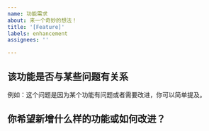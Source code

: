 ```yaml
---
name: 功能需求
about: 来一个奇妙的想法！
title: '[Feature]'
labels: enhancement
assignees: ''

---
```


## 该功能是否与某些问题有关系
例如：这个问题是因为某个功能有问题或者需要改进，你可以简单提及。

## 你希望新增什么样的功能或如何改进？
